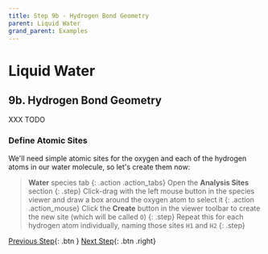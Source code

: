 ```yaml
---
title: Step 9b - Hydrogen Bond Geometry
parent: Liquid Water
grand_parent: Examples
---
```

# Liquid Water

## 9b. Hydrogen Bond Geometry

XXX TODO

### Define Atomic Sites

We'll need simple atomic sites for the oxygen and each of the hydrogen atoms in our water molecule, so let's create them now:

> **Water** species tab
{: .action .action_tabs}
> Open the **Analysis Sites** section
{: .step}
> Click-drag with the left mouse button in the species viewer and draw a box around the oxygen atom to select it
{: .action .action_mouse}
> Click the **Create** button in the viewer toolbar to create the new site (which will be called `O`)
{: .step}
> Repeat this for each hydrogen atom individually, naming those sites `H1` and `H2`
{: .step}

[Previous Step](step9a.md){: .btn }   [Next Step](step9c.md){: .btn .right}
